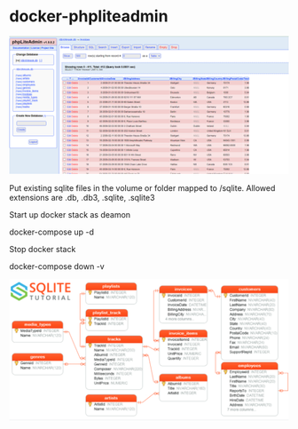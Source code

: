# docker-phpliteadmin

![Screenshot](resource/sqlite.png)

Put existing sqlite files in the volume or folder mapped to /sqlite. Allowed extensions are .db, .db3, .sqlite, .sqlite3

Start up docker stack as deamon

docker-compose up -d

Stop docker stack

docker-compose down -v

![Screenshot](resource/sqlitedb.png)

